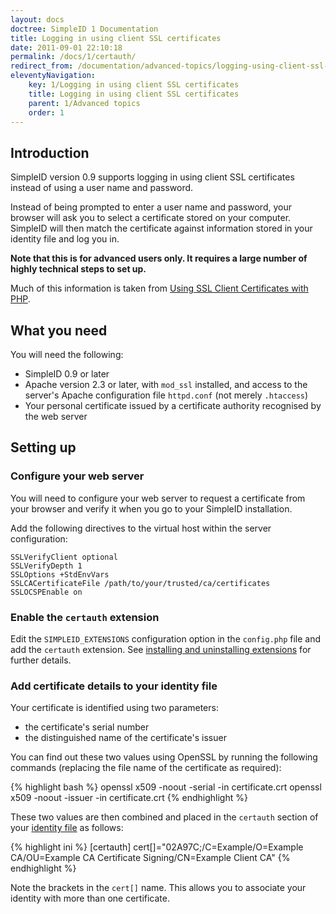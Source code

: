 ```yaml
---
layout: docs
doctree: SimpleID 1 Documentation
title: Logging in using client SSL certificates
date: 2011-09-01 22:10:18
permalink: /docs/1/certauth/
redirect_from: /documentation/advanced-topics/logging-using-client-ssl-certificates-version-0.9-and-later/
eleventyNavigation:
    key: 1/Logging in using client SSL certificates
    title: Logging in using client SSL certificates
    parent: 1/Advanced topics
    order: 1
---
```


## Introduction

SimpleID version 0.9 supports logging in using client SSL certificates instead of using a user name and password.

Instead of being prompted to enter a user name and password, your browser will ask you to select a certificate stored on your computer.  SimpleID will then match the certificate against information stored in your identity file and log you in.

**Note that this is for advanced users only.  It requires a large number of highly technical steps to set up.**

Much of this information is taken from [Using SSL Client Certificates with PHP](http://cweiske.de/tagebuch/ssl-client-certificates.htm).

## What you need

You will need the following:

- SimpleID 0.9 or later
- Apache version 2.3 or later, with `mod_ssl` installed, and access to the server's Apache configuration file `httpd.conf` (not merely `.htaccess`)
- Your personal certificate issued by a certificate authority recognised by the web server

## Setting up

### Configure your web server

You will need to configure your web server to request a certificate from your browser and verify it when you go to your SimpleID installation.

Add the following directives to the virtual host within the server configuration:

```
SSLVerifyClient optional
SSLVerifyDepth 1
SSLOptions +StdEnvVars
SSLCACertificateFile /path/to/your/trusted/ca/certificates
SSLOCSPEnable on
```

### Enable the `certauth` extension

Edit the `SIMPLEID_EXTENSIONS` configuration option in the `config.php` file and add the `certauth` extension. See [installing and uninstalling extensions](/docs/1/extensions/#installing) for further details.

### Add certificate details to your identity file

Your certificate is identified using two parameters:

- the certificate's serial number
- the distinguished name of the certificate's issuer

You can find out these two values using OpenSSL by running the following commands (replacing the file name of the certificate as required):

{% highlight bash %}
openssl x509 -noout -serial -in certificate.crt
openssl x509 -noout -issuer -in certificate.crt
{% endhighlight %}

These two values are then combined and placed in the `certauth` section of your [identity file](/docs/1/identity-files) as follows:

{% highlight ini %}
[certauth]
cert[]="02A97C;/C=Example/O=Example CA/OU=Example CA Certificate Signing/CN=Example Client CA"
{% endhighlight %}

Note the brackets in the `cert[]` name.  This allows you to associate your identity with more than one certificate.